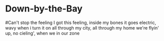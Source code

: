 # Down-by-the-Bay
#Can't stop the feeling
I got this feeling, inside my bones
it goes electric, wavy when i turn it on
all through my city, all through my home
we're flyin' up, no cieling', when we in our zone
